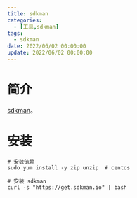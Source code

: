 ```yaml
---
title: sdkman
categories: 
  - [工具,sdkman]
tags:
  - sdkman
date: 2022/06/02 00:00:00
update: 2022/06/02 00:00:00
---
```


# 简介

[sdkman](https://sdkman.io/)。

# 安装

```shell
# 安装依赖
sudo yum install -y zip unzip  # centos

# 安装 sdkman
curl -s "https://get.sdkman.io" | bash
```

